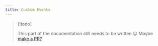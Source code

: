 ```yaml
---
title: Custom Events
---
```


> [!todo]
>
> This part of the documentation still needs to be written 😔
> Maybe [make a PR?](https://github.com/Wonkers0/declarative-lib-docs)
